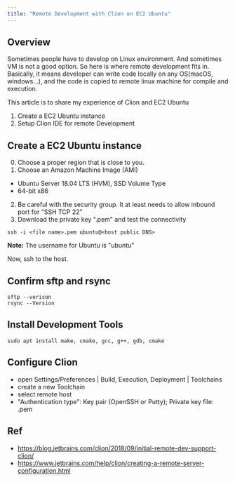 ```yaml
---
title: "Remote Development with Clion on EC2 Ubuntu"
---
```


## Overview

Sometimes people have to develop on Linux environment. And sometimes VM is not a good option.
So here is where remote development fits in. Basically, it means developer can write code locally
on any OS(macOS, windows...), and the code is copied to remote linux machine for compile and execution.

This article is to share my experience of Clion and EC2 Ubuntu

1. Create a EC2 Ubuntu instance
2. Setup Clion IDE for remote Development

## Create a EC2 Ubuntu instance

0. Choose a proper region that is close to you.
1. Choose an Amazon Machine Image (AMI)
- Ubuntu Server 18.04 LTS (HVM), SSD Volume Type
- 64-bit x86
2. Be careful with the security group. It at least needs to allow inbound port for "SSH TCP 22"
3. Download the private key "<file name>.pem" and test the connectivity
```
ssh -i <file name>.pem ubuntu@<host public DNS>
```

**Note:** The username for Ubuntu is "ubuntu"

Now, ssh to the host.

## Confirm sftp and rsync

```
sftp --verison
rsync --Version
```
## Install Development Tools

```
sudo apt install make, cmake, gcc, g++, gdb, cmake
```

## Configure Clion

- open Settings/Preferences | Build, Execution, Deployment | Toolchains
- create a new Toolchain
- select remote host
- "Authentication type": Key pair (OpenSSH or Putty); Private key file: <file name>.pem

## Ref

- https://blog.jetbrains.com/clion/2018/09/initial-remote-dev-support-clion/
- https://www.jetbrains.com/help/clion/creating-a-remote-server-configuration.html
